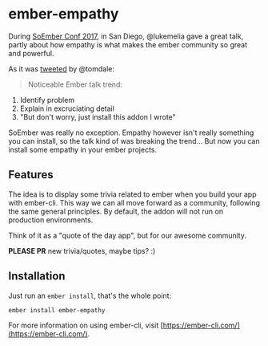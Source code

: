 # ember-empathy

During [SoEmber Conf 2017](http://soember.com/), in San Diego, @lukemelia gave a great talk, partly about how empathy is what makes the ember community so great and powerful.

As it was [tweeted](https://twitter.com/tomdale/status/699270566411268096) by @tomdale:

> Noticeable Ember talk trend:
1. Identify problem
2. Explain in excruciating detail
3. "But don't worry, just install this addon I wrote"

SoEmber was really no exception. Empathy however isn't really something you can install, so the talk kind of was breaking the trend... But now you can install some empathy in your ember projects.

## Features

The idea is to display some trivia related to ember when you build your app with ember-cli. This way we can all move forward as a community, following the same general principles. By default, the addon will not run on production environments.

Think of it as a "quote of the day app", but for our awesome community.

**PLEASE PR** new trivia/quotes, maybe tips? :)

## Installation

Just run an `ember install`, that's the whole point:

```bash
ember install ember-empathy
```

For more information on using ember-cli, visit [https://ember-cli.com/](https://ember-cli.com/).
